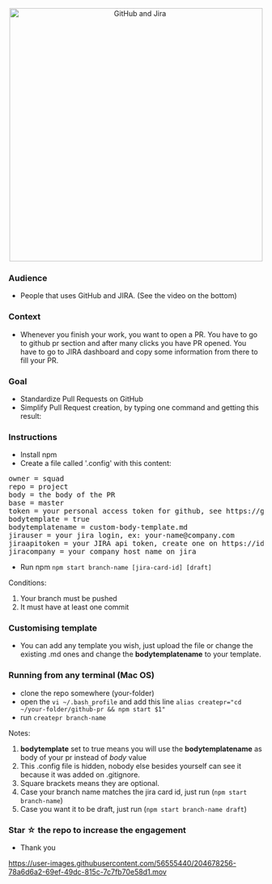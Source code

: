 <p align="center">
  <img width="500" alt="GitHub and Jira" src="https://user-images.githubusercontent.com/56555440/204679533-9fcb43f2-8e1e-4595-ad05-28c67d7e5e94.png">
</p>

### Audience

- People that uses GitHub and JIRA. (See the video on the bottom)

### Context

- Whenever you finish your work, you want to open a PR. You have to go to github pr section and after many clicks you have PR opened. You have to go to JIRA dashboard and copy some information from there to fill your PR.

### Goal

- Standardize Pull Requests on GitHub
- Simplify Pull Request creation, by typing one command and getting this result:

### Instructions

- Install npm
- Create a file called '.config' with this content:
<pre><span>owner = squad</span>
<span>repo = project</span>
<span>body = the body of the PR</span>
<span>base = master</span>
<span>token = your personal access token for github, see https://github.com/settings/tokens</span>
<span>bodytemplate = true</span>
<span>bodytemplatename = custom-body-template.md</span>
<span>jirauser = your jira login, ex: your-name@company.com</span>
<span>jiraapitoken = your JIRA api token, create one on https://id.atlassian.com/manage-profile/security/api-tokens</span>
<span>jiracompany = your company host name on jira</span></pre>

- Run npm `npm start branch-name [jira-card-id] [draft]`

Conditions: 
1. Your branch must be pushed
2. It must have at least one commit

### Customising template

- You can add any template you wish, just upload the file or change the existing .md ones and change the **bodytemplatename** to your template.

### Running from any terminal (Mac OS)

- clone the repo somewhere (your-folder)
- open the `vi ~/.bash_profile` and add this line `alias createpr="cd ~/your-folder/github-pr && npm start $1"`
- run `createpr branch-name`


Notes: 
1. **bodytemplate** set to true means you will use the **bodytemplatename** as body of your pr instead of *body* value
2. This .config file is hidden, nobody else besides yourself can see it because it was added on .gitignore.
3. Square brackets means they are optional.
4. Case your branch name matches the jira card id, just run (`npm start branch-name`)
5. Case you want it to be draft, just run (`npm start branch-name draft`)

### Star ☆ the repo to increase the engagement
- Thank you


https://user-images.githubusercontent.com/56555440/204678256-78a6d6a2-69ef-49dc-815c-7c7fb70e58d1.mov
